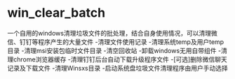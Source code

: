 # win_clear_batch
一个自用的windows清理垃圾文件的批处理，结合自身使用情况，可以清理微信、钉钉等程序产生的大量文件
-清理文件使用记录
-清理系统temp及用户temp目录
-清理msi安装包临时文件目录
-清空回收站
-卸载windows无用自带组件
-清理chrome浏览器缓存
-清理钉钉后台自动下载升级程序文件
-[可选]删除微信聊天记录及下载文件
-清理Winsxs目录
-启动系统盘垃圾文件清理程序由用户手动选择
